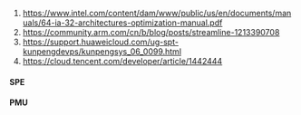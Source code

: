 1. https://www.intel.com/content/dam/www/public/us/en/documents/manuals/64-ia-32-architectures-optimization-manual.pdf
1. https://community.arm.com/cn/b/blog/posts/streamline-1213390708
1. https://support.huaweicloud.com/ug-spt-kunpengdevps/kunpengsys_06_0099.html
1. https://cloud.tencent.com/developer/article/1442444

#### SPE
#### PMU
